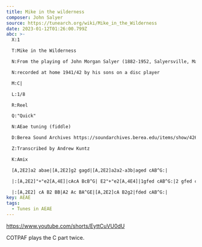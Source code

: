 ```yaml
---
title: Mike in the wilderness
composer: John Salyer
source: https://tunearch.org/wiki/Mike_in_the_Wilderness
date: 2023-01-12T01:26:00.799Z
abc: >-
  X:1

  T:Mike in the Wilderness

  N:From the playing of John Morgan Salyer (1882-1952, Salyersville, Magoffin County, eastern Ky.)

  N:recorded at home 1941/42 by his sons on a disc player

  M:C|

  L:1/8

  R:Reel

  Q:"Quick"

  N:AEae tuning (fiddle)

  D:Berea Sound Archives https://soundarchives.berea.edu/items/show/4260

  Z:Transcribed by Andrew Kuntz

  K:Amix

  [A,2E2]a2 abae|[A,2E2]g2 gagd|[A,2E2]a2a2-a3b|aged cAB^G:| 

  |:[A,2E2]"+"e2[A,4E]|cAcA BcB^G| E2"+"e2[A,4E4]|1gfed cAB^G:|2 gfed cAEF||

  |:[A,2E2] cA B2 BB|A2 Ac BA^GE|[A,2E2]cA B2g2|fded cAB^G:|
key: AEAE
tags:
  - Tunes in AEAE
---
```

https://www.youtube.com/shorts/EyttCuVU0dU

COTPAF plays the C part twice.